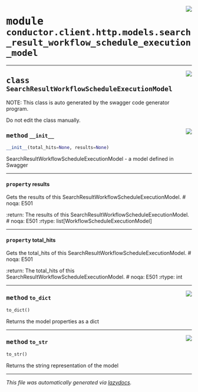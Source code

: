 <!-- markdownlint-disable -->

<a href="../src/conductor/client/http/models/search_result_workflow_schedule_execution_model.py#L0"><img align="right" style="float:right;" src="https://img.shields.io/badge/-source-cccccc?style=flat-square"></a>

# <kbd>module</kbd> `conductor.client.http.models.search_result_workflow_schedule_execution_model`






---

<a href="../src/conductor/client/http/models/search_result_workflow_schedule_execution_model.py#L6"><img align="right" style="float:right;" src="https://img.shields.io/badge/-source-cccccc?style=flat-square"></a>

## <kbd>class</kbd> `SearchResultWorkflowScheduleExecutionModel`
NOTE: This class is auto generated by the swagger code generator program. 

Do not edit the class manually. 

<a href="../src/conductor/client/http/models/search_result_workflow_schedule_execution_model.py#L28"><img align="right" style="float:right;" src="https://img.shields.io/badge/-source-cccccc?style=flat-square"></a>

### <kbd>method</kbd> `__init__`

```python
__init__(total_hits=None, results=None)
```

SearchResultWorkflowScheduleExecutionModel - a model defined in Swagger 


---

#### <kbd>property</kbd> results

Gets the results of this SearchResultWorkflowScheduleExecutionModel.  # noqa: E501 



:return: The results of this SearchResultWorkflowScheduleExecutionModel.  # noqa: E501 :rtype: list[WorkflowScheduleExecutionModel] 

---

#### <kbd>property</kbd> total_hits

Gets the total_hits of this SearchResultWorkflowScheduleExecutionModel.  # noqa: E501 



:return: The total_hits of this SearchResultWorkflowScheduleExecutionModel.  # noqa: E501 :rtype: int 



---

<a href="../src/conductor/client/http/models/search_result_workflow_schedule_execution_model.py#L80"><img align="right" style="float:right;" src="https://img.shields.io/badge/-source-cccccc?style=flat-square"></a>

### <kbd>method</kbd> `to_dict`

```python
to_dict()
```

Returns the model properties as a dict 

---

<a href="../src/conductor/client/http/models/search_result_workflow_schedule_execution_model.py#L107"><img align="right" style="float:right;" src="https://img.shields.io/badge/-source-cccccc?style=flat-square"></a>

### <kbd>method</kbd> `to_str`

```python
to_str()
```

Returns the string representation of the model 




---

_This file was automatically generated via [lazydocs](https://github.com/ml-tooling/lazydocs)._
